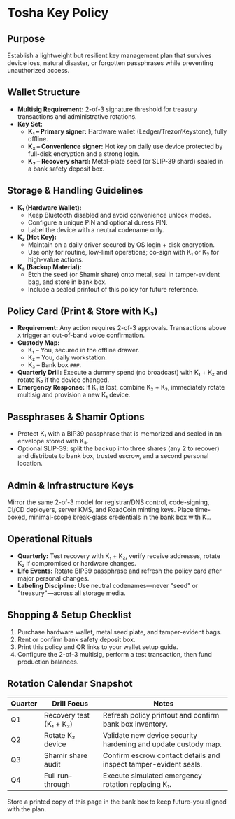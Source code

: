 # Tosha Key Policy

## Purpose
Establish a lightweight but resilient key management plan that survives device loss, natural disaster, or forgotten passphrases while preventing unauthorized access.

## Wallet Structure
- **Multisig Requirement:** 2-of-3 signature threshold for treasury transactions and administrative rotations.
- **Key Set:**
  - **K₁ – Primary signer:** Hardware wallet (Ledger/Trezor/Keystone), fully offline.
  - **K₂ – Convenience signer:** Hot key on daily use device protected by full-disk encryption and a strong login.
  - **K₃ – Recovery shard:** Metal-plate seed (or SLIP-39 shard) sealed in a bank safety deposit box.

## Storage & Handling Guidelines
- **K₁ (Hardware Wallet):**
  - Keep Bluetooth disabled and avoid convenience unlock modes.
  - Configure a unique PIN and optional duress PIN.
  - Label the device with a neutral codename only.
- **K₂ (Hot Key):**
  - Maintain on a daily driver secured by OS login + disk encryption.
  - Use only for routine, low-limit operations; co-sign with K₁ or K₃ for high-value actions.
- **K₃ (Backup Material):**
  - Etch the seed (or Shamir share) onto metal, seal in tamper-evident bag, and store in bank box.
  - Include a sealed printout of this policy for future reference.

## Policy Card (Print & Store with K₃)
- **Requirement:** Any action requires 2-of-3 approvals. Transactions above `X` trigger an out-of-band voice confirmation.
- **Custody Map:**
  - K₁ – You, secured in the offline drawer.
  - K₂ – You, daily workstation.
  - K₃ – Bank box `###`.
- **Quarterly Drill:** Execute a dummy spend (no broadcast) with K₁ + K₂ and rotate K₂ if the device changed.
- **Emergency Response:** If K₁ is lost, combine K₂ + K₃, immediately rotate multisig and provision a new K₁ device.

## Passphrases & Shamir Options
- Protect K₁ with a BIP39 passphrase that is memorized and sealed in an envelope stored with K₃.
- Optional SLIP-39: split the backup into three shares (any 2 to recover) and distribute to bank box, trusted escrow, and a second personal location.

## Admin & Infrastructure Keys
Mirror the same 2-of-3 model for registrar/DNS control, code-signing, CI/CD deployers, server KMS, and RoadCoin minting keys. Place time-boxed, minimal-scope break-glass credentials in the bank box with K₃.

## Operational Rituals
- **Quarterly:** Test recovery with K₁ + K₂, verify receive addresses, rotate K₂ if compromised or hardware changes.
- **Life Events:** Rotate BIP39 passphrase and refresh the policy card after major personal changes.
- **Labeling Discipline:** Use neutral codenames—never "seed" or "treasury"—across all storage media.

## Shopping & Setup Checklist
1. Purchase hardware wallet, metal seed plate, and tamper-evident bags.
2. Rent or confirm bank safety deposit box.
3. Print this policy and QR links to your wallet setup guide.
4. Configure the 2-of-3 multisig, perform a test transaction, then fund production balances.

## Rotation Calendar Snapshot
| Quarter | Drill Focus | Notes |
|---------|-------------|-------|
| Q1 | Recovery test (K₁ + K₂) | Refresh policy printout and confirm bank box inventory. |
| Q2 | Rotate K₂ device | Validate new device security hardening and update custody map. |
| Q3 | Shamir share audit | Confirm escrow contact details and inspect tamper-evident seals. |
| Q4 | Full run-through | Execute simulated emergency rotation replacing K₁. |

Store a printed copy of this page in the bank box to keep future-you aligned with the plan.
